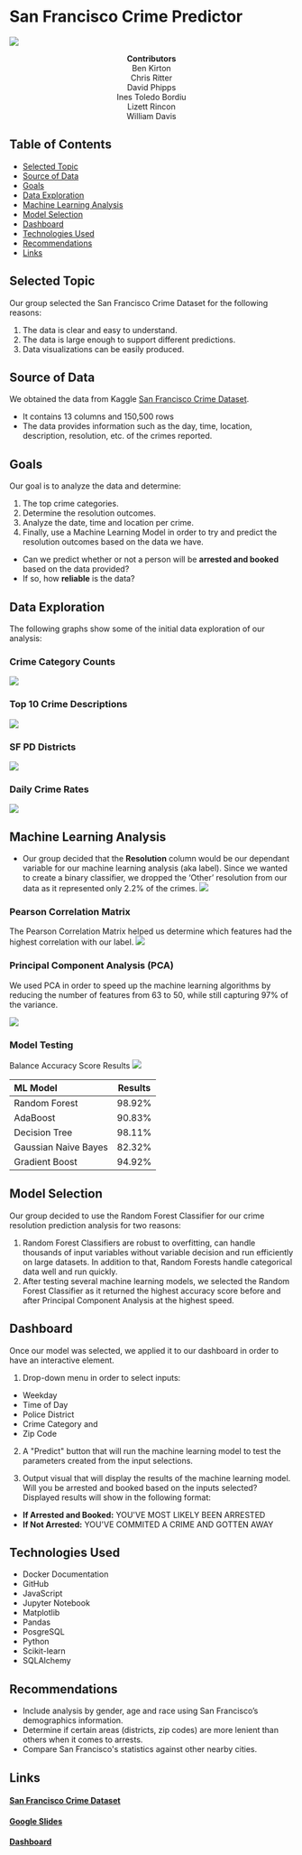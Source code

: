 # <b>San Francisco Crime Predictor</b>

![](./images/golden_gate.jpg)

<div align="center"><b>Contributors</b></div>
<div align="center">Ben Kirton</div>
<div align="center">Chris Ritter</div>
<div align="center">David Phipps</div>
<div align="center">Ines Toledo Bordiu</div>
<div align="center">Lizett Rincon</div>
<div align="center">William Davis</div>

## Table of Contents
- [Selected Topic](https://github.com/noops/sanFranCrimePredictor/tree/lizett_rincon#selected-topic)
- [Source of Data](https://github.com/noops/sanFranCrimePredictor/tree/lizett_rincon#source-of-data)
- [Goals](https://github.com/noops/sanFranCrimePredictor/tree/lizett_rincon#goals)
- [Data Exploration](https://github.com/noops/sanFranCrimePredictor/tree/lizett_rincon#data-exploration)
- [Machine Learning Analysis](https://github.com/noops/sanFranCrimePredictor/tree/lizett_rincon#machine-learning-analysis)
- [Model Selection](https://github.com/noops/sanFranCrimePredictor/tree/lizett_rincon#model-selection)
- [Dashboard](https://github.com/noops/sanFranCrimePredictor/tree/lizett_rincon#dashboard)
- [Technologies Used](https://github.com/noops/sanFranCrimePredictor/tree/lizett_rincon#technologies-used)
- [Recommendations](https://github.com/noops/sanFranCrimePredictor/tree/lizett_rincon#recommendations)
- [Links](https://github.com/noops/sanFranCrimePredictor/tree/lizett_rincon#links)

## Selected Topic
Our group selected the San Francisco Crime Dataset for the following reasons:
1. The data is clear and easy to understand. 
2. The data is large enough to support different predictions.
3. Data visualizations can be easily produced.

## Source of Data
We obtained the data from Kaggle [San Francisco Crime Dataset](https://www.kaggle.com/roshansharma/sanfranciso-crime-dataset). 
- It contains 13 columns and 150,500 rows
- The data provides information such as the day, time, location, description, resolution, etc. of the crimes reported.

## Goals
Our goal is to analyze the data and determine:
1. The top crime categories.
2. Determine the resolution outcomes.
3. Analyze the date, time and location per crime.
4. Finally, use a Machine Learning Model in order to try and predict the resolution outcomes based on the data we have.
- Can we predict whether or not a person will be <b>arrested and booked</b> based on the data provided?
- If so, how <b>reliable</b> is the data?

## Data Exploration
The following graphs show some of the initial data exploration of our analysis:

### Crime Category Counts
![](./images/crime_categories.png)

### Top 10 Crime Descriptions
![](./images/descript_tree_map.png)

### SF PD Districts
![](./images/Pd_districts.png)

### Daily Crime Rates
![](./images/daily_crimes.png)

## Machine Learning Analysis
- Our group decided that the <b>Resolution</b> column would be our dependant variable for our machine learning analysis (aka label). Since we wanted to create a binary classifier, we dropped the ‘Other’ resolution from our data as it represented only 2.2% of the crimes.
![](./images/Resolutions2.png)

### Pearson Correlation Matrix
The Pearson Correlation Matrix helped us determine which features had the highest correlation with our label.
![](./images/correlation_heatmap.png)

### Principal Component Analysis (PCA)
We used PCA in order to speed up the machine learning algorithms by reducing the number of features from 63 to 50, while still capturing 97% of the variance.

![](./images/PCA_graph.png)

### Model Testing
Balance Accuracy Score Results
![](./images/bal_acc_score_pca.png)

| ML Model      | Results|
| :---        |    :----: |
| Random Forest      | 98.92%  |   
| AdaBoost  | 90.83%   |   
| Decision Tree      | 98.11%  |   
| Gaussian Naive Bayes  | 82.32%   |   
| Gradient Boost     | 94.92%  |     

## Model Selection
Our group decided to use the Random Forest Classifier for our crime resolution prediction analysis for two reasons:
1. Random Forest Classifiers are robust to overfitting, can handle thousands of input variables without variable decision and run efficiently on large datasets. In addition to that, Random Forests handle categorical data well and run quickly. 
2. After testing several machine learning models, we selected the Random Forest Classifier as it returned the highest accuracy score before and after Principal Component Analysis at the highest speed.

## Dashboard
Once our model was selected, we applied it to our dashboard in order to have an interactive element. 
1. Drop-down menu in order to select inputs: 
- Weekday
- Time of Day
- Police District
- Crime Category and
- Zip Code

2. A "Predict" button that will run the machine learning model to test the parameters created from the input selections.

3. Output visual that will display the results of the machine learning model. Will you be arrested and booked based on the inputs selected? Displayed results will show in the following format:

- <b>If Arrested and Booked:</b>
YOU'VE MOST LIKELY BEEN ARRESTED
- <b>If Not Arrested:</b>
YOU'VE COMMITED A CRIME AND GOTTEN AWAY


## Technologies Used
- Docker Documentation
- GitHub
- JavaScript
- Jupyter Notebook
- Matplotlib
- Pandas
- PosgreSQL
- Python
- Scikit-learn
- SQLAlchemy

## Recommendations
- Include analysis by gender, age and race using San Francisco’s demographics information.
- Determine if certain areas (districts, zip codes) are more lenient than others when it comes to arrests.
- Compare San Francisco's statistics against other nearby cities.


## Links
#### [San Francisco Crime Dataset](https://www.kaggle.com/roshansharma/sanfranciso-crime-dataset)
#### [Google Slides](https://docs.google.com/presentation/d/15_He1YvD366ukodzkfbG418iSVmOcC6Re9f0O5FfMeI/edit#slide=id.ga64223047d_0_0)
#### [Dashboard](http://167.99.27.90/)
